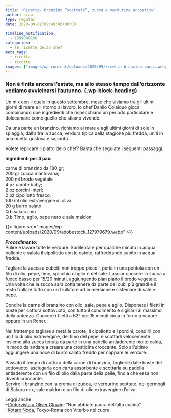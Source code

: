 ```yaml
---
title: 'Ricetta- Branzino “scottato”, zucca e verdurine arrostite'
author: ciao
type: regular
date: 2020-09-02T09:49:06+00:00

timeline_notification:
  - 1599040150
categories:
  - le ricette dello chef
meta_tags:
  - ricetta
  - ricette
images: ["images/wp-content/uploads/2020/09/ricetta-branzino-zucca.webp"]
---
```

### Non è finita ancora l&#8217;estate, ma allo stesso tempo dall&#8217;orizzonte vediamo avvicinarsi l&#8217;autunno.  {.wp-block-heading}

Un mix con il quale in questo settembre, mese che viviamo tra gli ultimi giorni di mare e il ritorno al lavoro, lo chef Danilo Colaiquo gioca combinando due ingredienti che rispecchiano un periodo particolare e dolceamaro come quello che stiamo vivendo. 

Da una parte un branzino, richiamo al mare e agli ultimi giorni di sole in spiaggia; dall&#8217;altra la zucca, verdura tipica della stagione più fredda, uniti in una ricetta gustosa e saporita. 

Volete replicare il piatto dello chef? Basta che seguiate i seguenti passaggi.

**Ingredienti per 4 pax:**

carne di branzino da 180 gr;  
200 gr zucca mantovana;  
200 ml brodo vegetale  
4 pz carote baby;  
2 pz porcini interi;  
2 pz cipollotto fresco;  
100 ml olio extravergine di oliva  
20 g burro salato  
Q.b sakura mix  
Q.b Timo, aglio, pepe nero e sale maldon


{{< figure src="images/wp-content/uploads/2020/09/adobestock_127979679.webp" >}}


**_Procedimento:_**  
Pulire e lavare tutte le verdure. Sbollentare per qualche minuto in acqua bollente e salata il cipollotto con le catote, raffreddando subito in acqua fredda.  
  
Tagliare la zucca a cubetti non troppo piccoli, porla in una pentola con un filo di olio, pepe, timo, spicchio d&#8217;aglio e del sale. Lasciar cuocere la zucca a fuoco basso per 15/20 minuti, aggiungendo pian piano il brodo vegetale. Una volta che la zucca sarà cotta tenere da parte dei cubi più grandi e il resto frullare tutto con un frullatore ad immersione e sistemare di sale e pepe.  
  
Condire la carne di branzino con olio, sale, pepe e aglio. Disponete i filetti in buste per cottura sottovuoto, con tutto il condimento e sigillarli al massimo della potenza. Cuocere i filetti a 62° per 15 minuti circa in forno a vapore oppure in un Roner.  
  
Nel frattempo tagliare a metà le carote, il cipollotto e i porcini, condirli con un filo di olio extravergine, del timo del pepe, e scottarli velocemente insieme alla zucca tenuta da parte in una padella antiaderente molto calda, in modo da andare a creare una crosticina croccante. Solo all&#8217;ultimo aggiungere una noce di burro salato freddo per nappare le verdure. 

Passato il tempo di cottura della carne di branzino, toglierle dalle buste del sottovuoto, asciugarla con carta assorbente e scottarla su padella antiaderente con un filo di olio dalla parte della pelle, fino a che essa non diventi croccante.  
Servire il branzino con la crema di zucca, le verdurine scottate, dei germogli di Sakura mix, sale maldon e un filo di olio extravergine d&#8217;oliva.

Leggi anche:  
&#8211;<a href="https://aleepepe.com/2020/08/10/intervista-oliver-glowig-barrique/" target="_blank" rel="noreferrer noopener">L&#8217;intervista a Oliver Glowig</a>: &#8220;Non abbiate paura dell&#8217;alta cucina&#8221;  
&#8211;<a href="https://aleepepe.com/2020/07/20/kotaro-noda-intervista/" target="_blank" rel="noreferrer noopener">Kotaro Noda</a>, Tokyo-Roma con Viterbo nel cuore